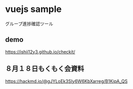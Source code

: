 # vuejs sample
グループ進捗確認ツール

## demo
https://ishii12y3.github.io/checkit/


## ８月１８日もくもく会資料
https://hackmd.io/@gJYLoEk3SIy6W6KbXarreg/B1KipA_QS